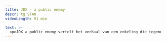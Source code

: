 ```yaml
---
title: JDX - a public enemy
descr: tg STAN
videoLength: 91 min

text: >-
  <p>JDX a public enemy vertelt het verhaal van een enkeling die tegenover een maatschappelijke en politieke meerderheid staat. Een dokter ontdekt dat het water in het nieuwe kuuroord ernstig vervuild is. Zijn broer, de burgemeester van de stad, weigert op te treden wegens de zware financiële gevolgen die dat zou hebben. Uiteindelijk wordt de dokter als een vijand van het volk gebrandmerkt, want de bevolking denkt dat haar welvaart bedreigd wordt. De rol van de media en de valkuilen van de democratie worden uitvoerig belicht. In agitpropstijl stelt de voorstelling het totaal gebrek aan oprechtheid in een democratie aan de kaak, het gesjoemel, de leugens en intimidatie, het bedrog van de bevolking en de onverdraagzaamheid.</p><p>‍</p><h5>Credits</h5><p>tekst naar Henrik Ibsen </p><p>van en met Jolente De Keersmaeker, Sara De Roo, Damiaan De Schrijver, Frank Vercruyssen en Natali Broods of Tine Embrechts of Annette Kouwenhoven of Stijn Van Opstal of Mieke Verdin </p><p>licht - Thomas Walgrave</p><p>productie en techniek tg STAN</p><p>première Nederlandstalige versie 19 mei 1993, Monty/Antwerpen 93, Antwerpen</p><p>première Franstalige versie 24 april 1995, Kaaitheater, Brussel</p><p>‍</p><p><em>Opname video door</em><a href="http://www.beeldstorm.be"><em> Beeldstorm</em></a><em> o.l.v. Jan Bosteels</em></p>
---
```


